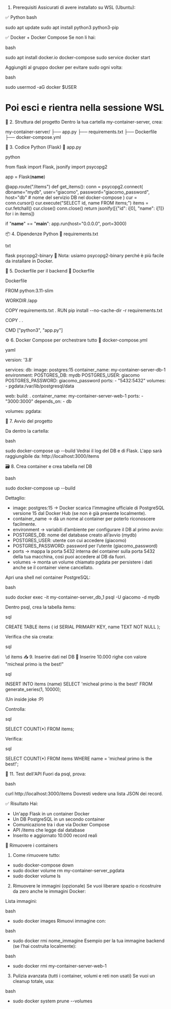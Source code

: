1. Prerequisiti
   Assicurati di avere installato su WSL (Ubuntu):

✅ Python
bash

sudo apt update
sudo apt install python3 python3-pip

✅ Docker + Docker Compose
Se non li hai:

bash

sudo apt install docker.io docker-compose
sudo service docker start

Aggiungiti al gruppo docker per evitare sudo ogni volta:

bash

sudo usermod -aG docker $USER

# Poi esci e rientra nella sessione WSL

📁 2. Struttura del progetto
Dentro la tua cartella my-container-server, crea:

my-container-server/
├── app.py
├── requirements.txt
├── Dockerfile
├── docker-compose.yml

🐍 3. Codice Python (Flask)
🔹 app.py

python

from flask import Flask, jsonify
import psycopg2

app = Flask(**name**)

@app.route("/items")
def get_items():
conn = psycopg2.connect(
dbname="mydb",
user="giacomo",
password="giacomo_password",
host="db" # nome del servizio DB nel docker-compose
)
cur = conn.cursor()
cur.execute("SELECT id, name FROM items;")
items = cur.fetchall()
cur.close()
conn.close()
return jsonify([{"id": i[0], "name": i[1]} for i in items])

if "**name**" == "**main**":
app.run(host="0.0.0.0", port=3000)

📦 4. Dipendenze Python
🔹 requirements.txt

txt

flask
psycopg2-binary
🔸 Nota: usiamo psycopg2-binary perché è più facile da installare in Docker.

🐳 5. Dockerfile per il backend
🔹 Dockerfile

Dockerfile

FROM python:3.11-slim

WORKDIR /app

COPY requirements.txt .
RUN pip install --no-cache-dir -r requirements.txt

COPY . .

CMD ["python3", "app.py"]

⚙️ 6. Docker Compose per orchestrare tutto
🔹 docker-compose.yml

yaml

version: '3.8'

services:
db:
image: postgres:15
container_name: my-container-server-db-1
environment:
POSTGRES_DB: mydb
POSTGRES_USER: giacomo
POSTGRES_PASSWORD: giacomo_password
ports: - "5432:5432"
volumes: - pgdata:/var/lib/postgresql/data

web:
build: .
container_name: my-container-server-web-1
ports: - "3000:3000"
depends_on: - db

volumes:
pgdata:

🚀 7. Avvio del progetto

Da dentro la cartella:

bash

sudo docker-compose up --build
Vedrai il log del DB e di Flask. L'app sarà raggiungibile da: http://localhost:3000/items

🗃️ 8. Crea container e crea tabella nel DB

bash

sudo docker-compose up --build

Dettaglio:

- image: postgres:15 → Docker scarica l’immagine ufficiale di PostgreSQL versione 15 dal Docker Hub (se non è già presente localmente).
- container_name → dà un nome al container per poterlo riconoscere facilmente.
- environment → variabili d’ambiente per configurare il DB al primo avvio:
- POSTGRES_DB: nome del database creato all’avvio (mydb)
- POSTGRES_USER: utente con cui accedere (giacomo)
- POSTGRES_PASSWORD: password per l’utente (giacomo_password)
- ports → mappa la porta 5432 interna del container sulla porta 5432 della tua macchina, così puoi accedere al DB da fuori.
- volumes → monta un volume chiamato pgdata per persistere i dati anche se il container viene cancellato.

Apri una shell nel container PostgreSQL:

bash

sudo docker exec -it my-container-server_db_1 psql -U giacomo -d mydb

Dentro psql, crea la tabella items:

sql

CREATE TABLE items (
id SERIAL PRIMARY KEY,
name TEXT NOT NULL
);

Verifica che sia creata:

sql

\d items
📥 9. Inserire dati nel DB
🔹 Inserire 10.000 righe con valore "micheal primo is the best!"

sql

INSERT INTO items (name)
SELECT 'micheal primo is the best!'
FROM generate_series(1, 10000);

(Un inside joke :P)

Controlla:

sql

SELECT COUNT(\*) FROM items;

Verifica:

sql

SELECT COUNT(\*) FROM items WHERE name = 'micheal primo is the best!';

🔄 11. Test dell'API
Fuori da psql, prova:

bash

curl http://localhost:3000/items
Dovresti vedere una lista JSON dei record.

✅ Risultato
Hai:

- Un'app Flask in un container Docker
- Un DB PostgreSQL in un secondo container
- Comunicazione tra i due via Docker Compose
- API /items che legge dal database
- Inserito e aggiornato 10.000 record reali

📁 Rimuovere i containers

1. Come rimuovere tutto:

- sudo docker-compose down
- sudo docker volume rm my-container-server_pgdata
- sudo docker volume ls

2. Rimuovere le immagini (opzionale)
   Se vuoi liberare spazio o ricostruire da zero anche le immagini Docker:

Lista immagini:

bash

- sudo docker images
  Rimuovi immagine con:

bash

- sudo docker rmi nome_immagine
  Esempio per la tua immagine backend (se l’hai costruita localmente):

bash

- sudo docker rmi my-container-server-web-1

3. Pulizia avanzata (tutti i container, volumi e reti non usati)
   Se vuoi un cleanup totale, usa:

bash

- sudo docker system prune --volumes

